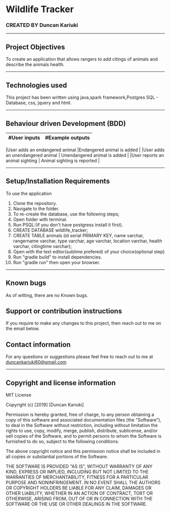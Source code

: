 # Wildlife Tracker
### CREATED BY Duncan Kariuki

----------------------------------------------------------------------

## Project Objectives
To create an application that allows rangers to add citings of animals and describe the animals health.

----------------------------------------------------------------------

## Technologies used
This project has been written using java,spark framework,Postgres SQL - Database, css, jquery and html.


-----------------------------------------------------------------------------

## Behaviour driven Development (BDD)
|#User inputs   |  #Example outputs |         
|---------------|-------------------|

|User adds an endangered animal       |Endangered animal is added |
|User adds an unendangered animal        | Unendangered animal is added  |
|User reports an animal sighting      | Animal sighting is reported  |

---------------------------------------------------------------------------------

## Setup/Installation Requirements
To use the application
  1. Clone the repository.
  2. Navigate to the folder.
  3. To re-create the database, use the following steps;
  4. Open folder with terminal.
  5. Run PSQL:(if you don't have postgress install it first).
  6. CREATE DATABASE wildlife_tracker;
  7. CREATE TABLE animals (id serial PRIMARY KEY, name varchar, rangername varchar, type varchar, age varchar, location varchar, health varchar, citingtime varchar);
  8. Open with the text editor(sublime prefered) of your choice(optional step)
  9. Run "gradle build" to install dependencies.
  10. Run "gradle run" then open your browser.

---------------------------------------------------------------------

## Known bugs
As of witting, there are no Known bugs.

## Support or contribution instructions
If you require to make any changes to this project, then reach out to me on the email below.

## Contact information
For any questions or suggestions please feel free to reach out to me at duncankariuki60@gmail.com

-----------------------------------------------------------------------------

## Copyright and license information

MIT License

Copyright (c) [2019] [Duncan Kariuki]

Permission is hereby granted, free of charge, to any person obtaining a copy
of this software and associated documentation files (the "Software"), to deal
in the Software without restriction, including without limitation the rights
to use, copy, modify, merge, publish, distribute, sublicense, and/or sell
copies of the Software, and to permit persons to whom the Software is
furnished to do so, subject to the following conditions:

The above copyright notice and this permission notice shall be included in all
copies or substantial portions of the Software.

THE SOFTWARE IS PROVIDED "AS IS", WITHOUT WARRANTY OF ANY KIND, EXPRESS OR
IMPLIED, INCLUDING BUT NOT LIMITED TO THE WARRANTIES OF MERCHANTABILITY,
FITNESS FOR A PARTICULAR PURPOSE AND NONINFRINGEMENT. IN NO EVENT SHALL THE
AUTHORS OR COPYRIGHT HOLDERS BE LIABLE FOR ANY CLAIM, DAMAGES OR OTHER
LIABILITY, WHETHER IN AN ACTION OF CONTRACT, TORT OR OTHERWISE, ARISING FROM,
OUT OF OR IN CONNECTION WITH THE SOFTWARE OR THE USE OR OTHER DEALINGS IN THE
SOFTWARE.